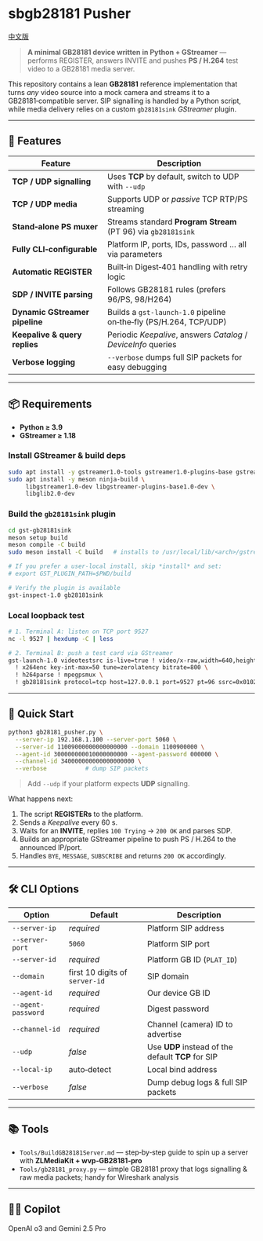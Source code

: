 # sbgb28181 Pusher

[中文版](Readme.md)

> **A minimal GB28181 device written in Python + GStreamer** — performs REGISTER, answers INVITE and pushes **PS / H.264** test video to a GB28181 media server.

This repository contains a lean **GB28181** reference implementation that turns *any* video source into a mock camera and streams it to a GB28181‑compatible server. SIP signalling is handled by a Python script, while media delivery relies on a custom `gb28181sink` *GStreamer* plugin.

---

## 🎯 Features

| Feature                        | Description                                                       |
| ------------------------------ | ----------------------------------------------------------------- |
| **TCP / UDP signalling**       | Uses **TCP** by default, switch to UDP with `--udp`               |
| **TCP / UDP media**            | Supports UDP or *passive* TCP RTP/PS streaming                    |
| **Stand‑alone PS muxer**       | Streams standard **Program Stream** (PT 96) via `gb28181sink`     |
| **Fully CLI‑configurable**     | Platform IP, ports, IDs, password … all via parameters            |
| **Automatic REGISTER**         | Built‑in Digest‑401 handling with retry logic                     |
| **SDP / INVITE parsing**       | Follows GB28181 rules (prefers 96/PS, 98/H264)                    |
| **Dynamic GStreamer pipeline** | Builds a `gst-launch-1.0` pipeline on‑the‑fly (PS/H.264, TCP/UDP) |
| **Keepalive & query replies**  | Periodic *Keepalive*, answers *Catalog* / *DeviceInfo* queries    |
| **Verbose logging**            | `--verbose` dumps full SIP packets for easy debugging             |

---

## 📦 Requirements

* **Python ≥ 3.9**
* **GStreamer ≥ 1.18**

### Install GStreamer & build deps

```bash
sudo apt install -y gstreamer1.0-tools gstreamer1.0-plugins-base gstreamer1.0-plugins-good
sudo apt install -y meson ninja-build \
     libgstreamer1.0-dev libgstreamer-plugins-base1.0-dev \
     libglib2.0-dev
```

### Build the `gb28181sink` plugin

```bash
cd gst-gb28181sink
meson setup build
meson compile -C build
sudo meson install -C build   # installs to /usr/local/lib/<arch>/gstreamer-1.0

# If you prefer a user‑local install, skip *install* and set:
# export GST_PLUGIN_PATH=$PWD/build

# Verify the plugin is available
gst-inspect-1.0 gb28181sink
```

### Local loopback test

```bash
# 1. Terminal A: listen on TCP port 9527
nc -l 9527 | hexdump -C | less

# 2. Terminal B: push a test card via GStreamer
gst-launch-1.0 videotestsrc is-live=true ! video/x-raw,width=640,height=480,framerate=25/1 \
  ! x264enc key-int-max=50 tune=zerolatency bitrate=800 \
  ! h264parse ! mpegpsmux \
  ! gb28181sink protocol=tcp host=127.0.0.1 port=9527 pt=96 ssrc=0x01020304
```

---

## 🚀 Quick Start

```bash
python3 gb28181_pusher.py \
  --server-ip 192.168.1.100 --server-port 5060 \
  --server-id 11009000000000000000 --domain 1100900000 \
  --agent-id 300000000010000000000 --agent-password 000000 \
  --channel-id 340000000000000000000 \
  --verbose           # dump SIP packets
```

> Add `--udp` if your platform expects **UDP** signalling.

What happens next:

1. The script **REGISTERs** to the platform.
2. Sends a *Keepalive* every 60 s.
3. Waits for an **INVITE**, replies `100 Trying` → `200 OK` and parses SDP.
4. Builds an appropriate GStreamer pipeline to push PS / H.264 to the announced IP/port.
5. Handles `BYE`, `MESSAGE`, `SUBSCRIBE` and returns `200 OK` accordingly.

---

## 🛠️ CLI Options

| Option             | Default                        | Description                                        |
| ------------------ | ------------------------------ | -------------------------------------------------- |
| `--server-ip`      | *required*                     | Platform SIP address                               |
| `--server-port`    | `5060`                         | Platform SIP port                                  |
| `--server-id`      | *required*                     | Platform GB ID (`PLAT_ID`)                         |
| `--domain`         | first 10 digits of `server-id` | SIP domain                                         |
| `--agent-id`       | *required*                     | Our device GB ID                                   |
| `--agent-password` | *required*                     | Digest password                                    |
| `--channel-id`     | *required*                     | Channel (camera) ID to advertise                   |
| `--udp`            | *false*                        | Use **UDP** instead of the default **TCP** for SIP |
| `--local-ip`       | auto‑detect                    | Local bind address                                 |
| `--verbose`        | *false*                        | Dump debug logs & full SIP packets                 |

---

## 📚 Tools

* `Tools/BuildGB28181Server.md` — step‑by‑step guide to spin up a server with **ZLMediaKit + wvp‑GB28181‑pro**
* `Tools/gb28181_proxy.py` — simple GB28181 proxy that logs signalling & raw media packets; handy for Wireshark analysis

---

## 🧑‍💻 Copilot

OpenAI o3 and Gemini 2.5 Pro